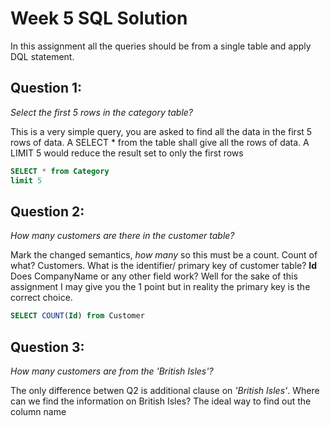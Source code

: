 # Week 5 SQL Solution
In this assignment all the queries should be from a single table and apply DQL statement.

## Question 1:
*Select the first 5 rows in the category table?*

This is a very simple query, you are asked to find all the data in the first 5 rows of data. A SELECT * from the table shall give all the rows of data. A LIMIT 5 would reduce the result set to only the first  rows
```sql
SELECT * from Category
limit 5
```

## Question 2:
*How many customers are there in the customer table?*

Mark the changed semantics, *how many* so this must be a count. Count of what? Customers. What is the identifier/ primary key of customer table? **Id**
Does CompanyName or any other field work? Well for the sake of this assignment I may give you the 1 point but in reality the primary key is the correct choice.

```sql
SELECT COUNT(Id) from Customer
```

## Question 3:
*How many customers are from the 'British Isles'?*

The only difference betwen Q2 is additional clause on *'British Isles'*. Where can we find the information on British Isles? The ideal way to find out the column name 


